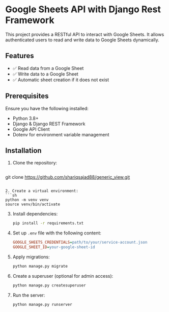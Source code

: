 # Google Sheets API with Django Rest Framework

This project provides a RESTful API to interact with Google Sheets. It allows authenticated users to read and write data to Google Sheets dynamically.

## Features
- ✅ Read data from a Google Sheet
- ✅ Write data to a Google Sheet
- ✅ Automatic sheet creation if it does not exist

## Prerequisites

Ensure you have the following installed:
- Python 3.8+
- Django & Django REST Framework
- Google API Client
- Dotenv for environment variable management

## Installation

1. Clone the repository:
   ```sh
  git clone  https://github.com/shariqsajad88/generic_view.git
   ```

2. Create a virtual environment:
   ```sh
   python -m venv venv
   source venv/bin/activate 
   ```

3. Install dependencies:
   ```sh
   pip install -r requirements.txt
   ```

4. Set up `.env` file with the following content:
   ```ini
   GOOGLE_SHEETS_CREDENTIALS=path/to/your/service-account.json
   GOOGLE_SHEET_ID=your-google-sheet-id
   ```

5. Apply migrations:
   ```sh
   python manage.py migrate
   ```

6. Create a superuser (optional for admin access):
   ```sh
   python manage.py createsuperuser
   ```

7. Run the server:
   ```sh
   python manage.py runserver
   ```


